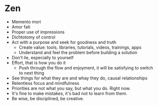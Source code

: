 # Zen

- Memento mori
- Amor fati
- Proper use of impressions
- Dichtotomy of control
- Act with a purpose and seek for goodness and truth
	- Create value: tools, libraries, tutorials, videos, trainings, apps
	- Understand and feel the problem before building a solution
- Don't lie, especially to yourself
- Effort, that is how you do it
    - Push through the flow and enjoyment, it will be satisfying to switch to next thing
- See things for what they are and whay they do, causal relationships
- Relentless focus and mindfulness
- Priorities are not what you say, but what you do. Right now.
- It's fine to make mistakes, it's bad not to learn from them.
- Be wise, be disciplined, be creative.

